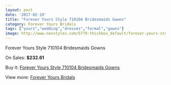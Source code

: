 ```yaml
---
layout: post
date: '2017-02-19'
title: "Forever Yours Style 710104 Bridesmaids Gowns"
category: Forever Yours Bridals
tags: ["yours","wedding","dresses","formal","gowns"]
image: http://www.novstyles.com/5779-thickbox_default/forever-yours-style-710104-bridesmaids-gowns.jpg
---
```

Forever Yours Style 710104 Bridesmaids Gowns

On Sales: **$232.61**
<a href="https://www.novstyles.com/en/forever-yours-bridals/3655-forever-yours-style-710104-bridesmaids-gowns.html"><amp-img layout="responsive" width="600" height="600" src="//www.novstyles.com/5779-thickbox_default/forever-yours-style-710104-bridesmaids-gowns.jpg" alt="Forever Yours Style 710104 Bridesmaids Gowns 0" /></a>

Buy it: [Forever Yours Style 710104 Bridesmaids Gowns](https://www.novstyles.com/en/forever-yours-bridals/3655-forever-yours-style-710104-bridesmaids-gowns.html "Forever Yours Style 710104 Bridesmaids Gowns")

View more: [Forever Yours Bridals](https://www.novstyles.com/en/20-forever-yours-bridals "Forever Yours Bridals")